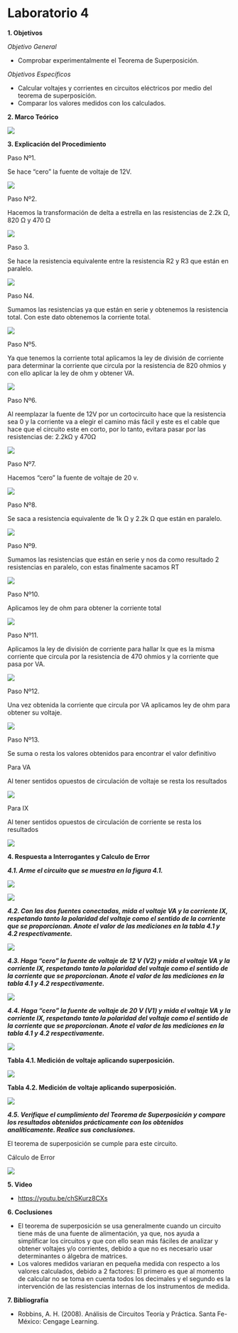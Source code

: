 # Laboratorio 4


__1. Objetivos__

*Objetivo General*
* Comprobar experimentalmente el Teorema de Superposición.

*Objetivos Específicos*

* Calcular voltajes y corrientes en circuitos eléctricos por medio del teorema de superposición.
* Comparar los valores medidos con los calculados. 

__2. Marco Teórico__ 

![](https://github.com/ItzAdoc/ImagenesT4/blob/main/Marco4.jpeg)

__3. Explicación del Procedimiento__

Paso Nº1.  

Se hace “cero” la fuente de voltaje de 12V.

![](https://github.com/ItzAdoc/ImagenesT4/blob/main/P1.PNG)

Paso Nº2. 

Hacemos la transformación de delta a estrella en las resistencias de 2.2k Ω, 820 Ω y 470 Ω 

![](https://github.com/ItzAdoc/ImagenesT4/blob/main/P2.PNG)

Paso 3. 

Se hace la resistencia equivalente entre la resistencia R2 y R3 que están en paralelo.

![](https://github.com/ItzAdoc/ImagenesT4/blob/main/P3.PNG)

Paso N4. 

Sumamos las resistencias ya que están en serie y obtenemos la resistencia total. Con este dato obtenemos la corriente total.

![](https://github.com/ItzAdoc/ImagenesT4/blob/main/P4.PNG)

Paso Nº5. 

Ya que tenemos la corriente total aplicamos la ley de división de corriente para determinar la corriente que circula por la resistencia de 820 ohmios y con ello aplicar la ley de ohm y obtener VA.

![](https://github.com/ItzAdoc/ImagenesT4/blob/main/P5.PNG)

Paso Nº6. 

Al reemplazar la fuente de 12V por un cortocircuito hace que la resistencia sea 0 y la corriente va a elegir el camino más fácil y este es el cable que hace que el circuito este en corto, por lo tanto, evitara pasar por las resistencias de: 2.2kΩ  y 470Ω

![](https://github.com/ItzAdoc/ImagenesT4/blob/main/P6.PNG)

Paso Nº7.

Hacemos “cero” la fuente de voltaje de 20 v.

![](https://github.com/ItzAdoc/ImagenesT4/blob/main/P7.PNG)

Paso Nº8.

Se saca a resistencia equivalente de 1k Ω y 2.2k Ω que están en paralelo.

![](https://github.com/ItzAdoc/ImagenesT4/blob/main/P8.PNG)

Paso Nº9.

Sumamos las resistencias que están en serie y nos da como resultado 2 resistencias en paralelo, con estas finalmente sacamos RT

![](https://github.com/ItzAdoc/ImagenesT4/blob/main/P9.PNG)

Paso Nº10.

Aplicamos ley de ohm para obtener la corriente total 

![](https://github.com/ItzAdoc/ImagenesT4/blob/main/P10.PNG)

Paso Nº11.

Aplicamos la ley de división de corriente para hallar Ix que es la misma corriente que circula por la resistencia de 470 ohmios y la corriente que pasa por VA.

![](https://github.com/ItzAdoc/ImagenesT4/blob/main/P11.PNG)

Paso Nº12.

Una vez obtenida la corriente que circula por VA aplicamos ley de ohm para obtener su voltaje.

![](https://github.com/ItzAdoc/ImagenesT4/blob/main/P12.PNG)

Paso Nº13.

Se suma o resta los valores obtenidos para encontrar el valor definitivo 

Para VA

Al tener sentidos opuestos de circulación de voltaje se resta los resultados

![](https://github.com/ItzAdoc/ImagenesT4/blob/main/P13.PNG)

Para IX

Al tener sentidos opuestos de circulación de corriente se resta los resultados

![](https://github.com/ItzAdoc/ImagenesT4/blob/main/P14.PNG)

__4. Respuesta a Interrogantes y Calculo de Error__

__*4.1. Arme el circuito que se muestra en la figura 4.1.*__

![](https://github.com/ItzAdoc/ImagenesT4/blob/main/1.png)

![](https://github.com/ItzAdoc/ImagenesT4/blob/main/2.png)

__*4.2. Con las dos fuentes conectadas, mida el voltaje VA y la corriente IX, respetando tanto la polaridad del voltaje como el sentido de la corriente que se proporcionan. Anote el valor de las mediciones en la tabla 4.1 y 4.2 respectivamente.*__

![](https://github.com/ItzAdoc/ImagenesT4/blob/main/3.png)


__*4.3. Haga “cero” la fuente de voltaje de 12 V (V2) y mida el voltaje VA y la corriente IX, respetando tanto la polaridad del voltaje como el sentido de la corriente que se proporcionan. Anote el valor de las mediciones en la tabla 4.1 y 4.2 respectivamente.*__

![](https://github.com/ItzAdoc/ImagenesT4/blob/main/4.png)

__*4.4. Haga “cero” la fuente de voltaje de 20 V (V1) y mida el voltaje VA y la corriente IX, respetando tanto la polaridad del voltaje como el sentido de la corriente que se proporcionan. Anote el valor de las mediciones en la tabla 4.1 y 4.2 respectivamente.*__

![](https://github.com/ItzAdoc/ImagenesT4/blob/main/5.png)

__Tabla 4.1. Medición de voltaje aplicando superposición.__

![](https://github.com/ItzAdoc/ImagenesT4/blob/main/Tabla1.PNG)

__Tabla 4.2. Medición de voltaje aplicando superposición.__

![](https://github.com/ItzAdoc/ImagenesT4/blob/main/Tabla1.PNG)

__*4.5. Verifique el cumplimiento del Teorema de Superposición y compare los resultados obtenidos prácticamente con los obtenidos analíticamente. Realice sus conclusiones.*__

El teorema de superposición se cumple para este circuito.

Cálculo de Error

![](https://github.com/ItzAdoc/ImagenesT4/blob/main/P15.PNG)



__5. Video__

* https://youtu.be/chSKurz8CXs

__6. Coclusiones__ 
* El teorema de superposición se usa generalmente cuando un circuito tiene más de una fuente de alimentación, ya que, nos ayuda a simplificar los circuitos y que con ello sean más fáciles de analizar y obtener voltajes y/o corrientes, debido a que no es necesario usar determinantes o álgebra de matrices.
* Los valores medidos variaran en pequeña medida con respecto a los valores calculados, debido a 2 factores: El primero es que al momento de calcular no se toma en cuenta todos los decimales y el segundo es la intervención de las resistencias internas de los instrumentos de medida.

__7. Bibliografía__

* Robbins, A. H. (2008). Análisis de Circuitos Teoría y Práctica. Santa Fe-México: Cengage Learning.
